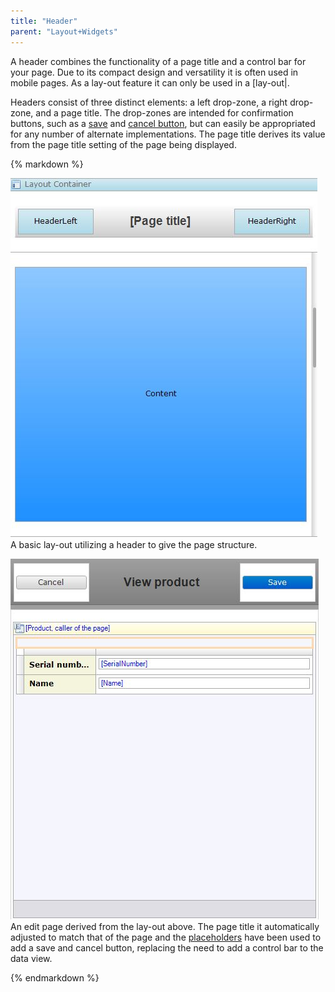 ```yaml
---
title: "Header"
parent: "Layout+Widgets"
---
```



A header combines the functionality of a page title and a control bar for your page. Due to its compact design and versatility it is often used in mobile pages. As a lay-out feature it can only be used in a [lay-out|.

Headers consist of three distinct elements: a left drop-zone, a right drop-zone, and a page title. The drop-zones are intended for confirmation buttons, such as a [save](Save+button) and [cancel button](Cancel+button), but can easily be appropriated for any number of alternate implementations. The page title derives its value from the page title setting of the page being displayed.

<div class="alert alert-info">{% markdown %}

![](attachments/16713870/16843984.jpg)
A basic lay-out utilizing a header to give the page structure.

![](attachments/16713870/16843983.jpg)
An edit page derived from the lay-out above. The page title it automatically adjusted to match that of the page and the [placeholders](Placeholder) have been used to add a save and cancel button, replacing the need to add a control bar to the data view.

{% endmarkdown %}</div>

